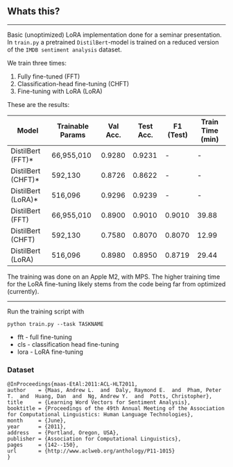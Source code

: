 ## Whats this?
---
Basic (unoptimized) LoRA implementation done for a seminar presentation.
In `train.py` a pretrained `DistilBert`-model is trained on a reduced version of the `IMDB sentiment analysis` dataset.

We train three times:

1. Fully fine-tuned (FFT)
2. Classification-head fine-tuning (CHFT)
3. Fine-tuning with LoRA (LoRA)

These are the results:

| Model              | Trainable Params | Val Acc. | Test Acc. | F1 (Test) | Train Time (min) |
|--------------------|------------------|----------|-----------|-----------|------------------|
| DistilBert (FFT)*  | 66,955,010       | 0.9280   | 0.9231    | -         | -                |
| DistilBert (CHFT)* | 592,130          | 0.8726   | 0.8622    | -         | -                |
| DistilBert (LoRA)* | 516,096          | 0.9296   | 0.9239    | -         | -                |                  
| DistilBert (FFT)   | 66,955,010       | 0.8900   | 0.9010    | 0.9010    | 39.88            |
| DistilBert (CHFT)  | 592,130          | 0.7580   | 0.8070    | 0.8070    | 12.99            |
| DistilBert (LoRA)  | 516,096          | 0.8980   | 0.8950    | 0.8719    | 29.44            |

The training was done on an Apple M2, with MPS. The higher training time for the LoRA fine-tuning likely stems from the code being far from optimized (currently).

---

Run the training script with

```console
python train.py --task TASKNAME
```
* fft - full fine-tuning
* cls - classification head fine-tuning
* lora - LoRA fine-tuning

### Dataset
```
@InProceedings{maas-EtAl:2011:ACL-HLT2011,
author    = {Maas, Andrew L.  and  Daly, Raymond E.  and  Pham, Peter T.  and  Huang, Dan  and  Ng, Andrew Y.  and  Potts, Christopher},
title     = {Learning Word Vectors for Sentiment Analysis},
booktitle = {Proceedings of the 49th Annual Meeting of the Association for Computational Linguistics: Human Language Technologies},
month     = {June},
year      = {2011},
address   = {Portland, Oregon, USA},
publisher = {Association for Computational Linguistics},
pages     = {142--150},
url       = {http://www.aclweb.org/anthology/P11-1015}
}
```
